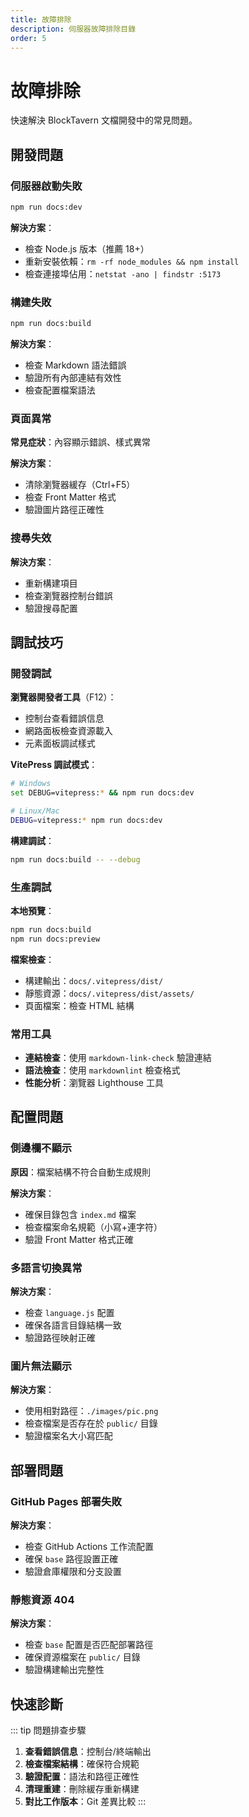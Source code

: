 ```yaml
---
title: 故障排除
description: 伺服器故障排除目錄
order: 5
---
```


# 故障排除

快速解決 BlockTavern 文檔開發中的常見問題。

## 開發問題

### 伺服器啟動失敗

```bash
npm run docs:dev
```

**解決方案**：
- 檢查 Node.js 版本（推薦 18+）
- 重新安裝依賴：`rm -rf node_modules && npm install`
- 檢查連接埠佔用：`netstat -ano | findstr :5173`

### 構建失敗

```bash
npm run docs:build
```

**解決方案**：
- 檢查 Markdown 語法錯誤
- 驗證所有內部連結有效性
- 檢查配置檔案語法

### 頁面異常

**常見症狀**：內容顯示錯誤、樣式異常

**解決方案**：
- 清除瀏覽器緩存（Ctrl+F5）
- 檢查 Front Matter 格式
- 驗證圖片路徑正確性

### 搜尋失效

**解決方案**：
- 重新構建項目
- 檢查瀏覽器控制台錯誤
- 驗證搜尋配置

## 調試技巧

### 開發調試

**瀏覽器開發者工具**（F12）：
- 控制台查看錯誤信息
- 網路面板檢查資源載入
- 元素面板調試樣式

**VitePress 調試模式**：
```bash
# Windows
set DEBUG=vitepress:* && npm run docs:dev

# Linux/Mac
DEBUG=vitepress:* npm run docs:dev
```

**構建調試**：
```bash
npm run docs:build -- --debug
```

### 生產調試

**本地預覽**：
```bash
npm run docs:build
npm run docs:preview
```

**檔案檢查**：
- 構建輸出：`docs/.vitepress/dist/`
- 靜態資源：`docs/.vitepress/dist/assets/`
- 頁面檔案：檢查 HTML 結構

### 常用工具

- **連結檢查**：使用 `markdown-link-check` 驗證連結
- **語法檢查**：使用 `markdownlint` 檢查格式
- **性能分析**：瀏覽器 Lighthouse 工具

## 配置問題

### 側邊欄不顯示

**原因**：檔案結構不符合自動生成規則

**解決方案**：
- 確保目錄包含 `index.md` 檔案
- 檢查檔案命名規範（小寫+連字符）
- 驗證 Front Matter 格式正確

### 多語言切換異常

**解決方案**：
- 檢查 `language.js` 配置
- 確保各語言目錄結構一致
- 驗證路徑映射正確

### 圖片無法顯示

**解決方案**：
- 使用相對路徑：`./images/pic.png`
- 檢查檔案是否存在於 `public/` 目錄
- 驗證檔案名大小寫匹配

## 部署問題

### GitHub Pages 部署失敗

**解決方案**：
- 檢查 GitHub Actions 工作流配置
- 確保 `base` 路徑設置正確
- 驗證倉庫權限和分支設置

### 靜態資源 404

**解決方案**：
- 檢查 `base` 配置是否匹配部署路徑
- 確保資源檔案在 `public/` 目錄
- 驗證構建輸出完整性

## 快速診斷

::: tip 問題排查步驟
1. **查看錯誤信息**：控制台/終端輸出
2. **檢查檔案結構**：確保符合規範
3. **驗證配置**：語法和路徑正確性
4. **清理重建**：刪除緩存重新構建
5. **對比工作版本**：Git 差異比較
:::

<Contributors />

<GitHistoryInformation />